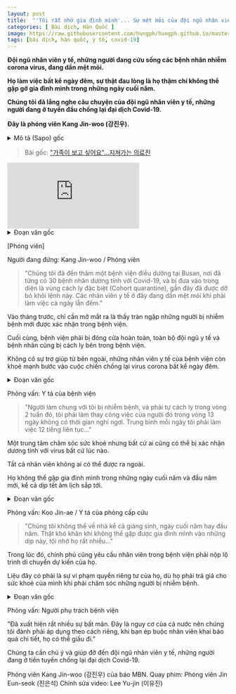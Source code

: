 ```yaml
---
layout: post
title:  "'Tôi rất nhớ gia đình mình'... Sự mệt mỏi của đội ngũ nhân viên y tế"
categories: [ Bài dịch, Hàn Quốc ]
image: https://raw.githubusercontent.com/hungph/hungph.github.io/master/assets/images/toi-nho-gia-dinh-minh.png
tags: [bài dịch, hàn quốc, y tế, covid-19]
---
```


<p><strong>Đội ngũ nhân viên y tế, những người đang cứu sống các bệnh nhân nhiễm corona virus, đang dần mệt mỏi.</strong></p>
<p><strong>Họ làm việc bất kể ngày đêm, sự thật đau lòng là họ thậm chí không thể gặp gỡ gia đình mình trong những ngày cuối năm.</strong></p>
<p><strong>Chúng tôi đã lắng nghe câu chuyện của đội ngũ nhân viên y tế, những người đang ở tuyến đầu chống lại đại dịch Covid-19.</strong></p>
<p><strong>Đây là phóng viên Kang Jin-woo (강진우).</strong></p>

<details>
  <summary>Mô tả (Sapo) gốc</summary>
  <p>【 앵커멘트 】</p> 
  <p>코로나에 맞서 환자들의 생명을 지키는 의료진들도 점차 지쳐가고 있습니다.</p>
  <p>밤낮없이 이어지는 근무에, 연말연시 가족도 볼 수 없는 현실이, 마음을 짓이기는데요.</p>
  <p>코로나 19와 최일선에서 싸우는 의료진의 이야기를 들어봤습니다.</p>
  <p>강진우 기자입니다.</p>
</details>

> Bài gốc: ["가족이 보고 싶어요"…지쳐가는 의료진](https://n.news.naver.com/article/057/0001535078)

<iframe src='https://tv.naver.com/embed/17647838?autoPlay=true' frameborder='no' scrolling='no' marginwidth='0' marginheight='0' allow='autoplay' allowfullscreen></iframe>

<details>
  <summary>Đoạn văn gốc</summary>
  <p>【 기자 】</p>
  <p>▶ 스탠딩 : 강진우 / 기자</p>
  <p>- "30여 명의 확진자가 나온 부산의 이 요양 병원은 최근 코흐트 격리가 해제됐지만, 밤낮없이 이어지는 근무로 의료진들이 지쳐가고 있습니다."</p>
  <p>지난달, 눈만 뜨면 무더기로 쏟아진 확진자.</p>
  <p>결국, 병원은 완전히 폐쇄됐고, 의료진과 환자들도 고립됐습니다.</p>
  <p>외부 지원이 안 돼, 남아있는 의료진들이 밤낮을 새워가며 코로나와 전쟁을 벌이고 있습니다.</p>
</details>

[Phóng viên]

Người đang đứng: Kang Jin-woo / Phóng viên

> "Chúng tôi đã đến thăm một bệnh viện điều dưỡng tại Busan, nơi đã từng có 30 bệnh nhân dương tính với Covid-19, và bị đưa vào trong diện là vùng cách ly đặc biệt (Cohort quarantine), gần đây đã được dỡ bỏ khỏi lệnh này. Các nhân viên y tế ở đây đang dần mệt mỏi khi phải làm việc cả ngày lẫn đêm."

Vào tháng trước, chỉ cần mở mắt ra là thấy tràn ngập những người bị nhiễm bệnh mới được xác nhận trong bệnh viện.

Cuối cùng, bệnh viện phải bị đóng cửa hoàn toàn, toàn bộ đội ngũ y tế và bệnh nhân cũng bị cách ly bên trong bệnh viện.

Không có sự trợ giúp từ bên ngoài, những nhân viên y tế của bệnh viện còn khoẻ mạnh bước vào cuộc chiến chống lại virus corona bất kể ngày đêm.

<details>
  <summary>Đoạn văn gốc</summary>
  <p>▶ 인터뷰 : 요양병원 간호사</p>
  <p>- "같이 근무하시던 분이 확진돼서 자가격리 들어가면 공백을 메워야 하는데 거의 2주, 13일을 쉬는 날 없이 일했었거든요. 하루에 보통 12시간 일할 때도 많고…"</p>
  <p>언제 양성으로 변할지 모르는 밀접촉자가 격리된 생활치료센터.</p>
  <p>당연히 의료진도 이곳을 벗어날 수 없습니다.</p>
  <p>한해의 끝과 시작은 물론, 다가올 설 때도 가족들을 볼 수 없습니다.</p>
</details>

Phỏng vấn: Y tá của bệnh viện

> "Người làm chung với tôi bị nhiễm bệnh, và phải tự cách ly trong vòng 2 tuần đó, tôi phải làm thay công việc của người đó trong vòng 13 ngày không có thời gian nghỉ ngơi. Trung bình mỗi ngày tôi phải làm việc 12 tiếng liên tục..."

Một trung tâm chăm sóc sức khoẻ nhưng bất cứ ai cũng có thể bị xác nhận dương tính với virus bất cứ lúc nào.

Tất cả nhân viên không ai có thể được ra ngoài.

Họ không thể gặp gia đình mình trong những ngày cuối năm và đầu năm mới, kể cả dịp tết âm lịch sắp tới.

<details>
  <summary>Đoạn văn gốc</summary>
  <p>▶ 인터뷰 : 구진애 / 생활치료센터 간호사</p>
  <p>- "연말, 연시, 크리스마스도 한 번도 집에 못 갔고요. 가족들과 떨어져 있다 보니 많이 힘들죠, 보고 싶고…"</p>
  <p>이런 와중에 정부가 요양병원 종사자에게 이동 예상 동선 제출을 요구해 말썽입니다.</p>
  <p>감염 위험에도 환자를 돌보는 사람들에 대한 대가가 사생활 침해냐는 겁니다.</p>
</details>

Phỏng vấn: Koo Jin-ae / Y tá của phòng cấp cứu

> "Chúng tôi không thể về nhà kể cả giáng sinh, ngày cuối năm hay đầu năm. Thật khó khăn khi không thể gặp được gia đình mình vào những dịp này, tôi nhớ họ rất nhiều..."

Trong lúc đó, chính phủ cũng yêu cầu nhân viên trong bệnh viện phải nộp lộ trình di chuyển dự kiến của họ.

Liệu đây có phải là sự vi phạm quyền riêng tư của họ, dù họ phải trả giá cho sức khoẻ của mình khi phải chăm sóc những người bị nhiễm bệnh.

<details>
  <summary>Đoạn văn gốc</summary>
  <p>▶ 인터뷰 : 요양병원 관계자</p>
  <p>- "불만이 많지요. 국가적 상황이니까 자체적으로 따르고 있으나, 세세하게 강압적으로 하다 보면 직원들이 숨길 수 있거든요."</p>
  <p>코로나19와 최일선에서 싸우는 병원 의료진과 종사자들에 대한 관심과 지원이 필요합니다.</p>
</details>

Phỏng vấn: Người phụ trách bệnh viện

"Đã xuất hiện rất nhiều sự bất mãn. Đây là nguy cơ của cả nước nên chúng tôi đành phải áp dụng theo cách riêng, khi bạn ép buộc nhân viên khai báo quá chi tiết, họ có thể giấu đi."

Chúng ta cần chú ý và giúp đỡ đến đội ngũ nhân viên y tế, những người đang ở tiền tuyến chống lại đại dịch Covid-19.

Phóng viên Kang Jin-woo (강진우) của báo MBN.
Quay phim: Phóng viên Jin Eun-seok (진은석)
Chỉnh sửa video: Lee Yu-jin (이유진)